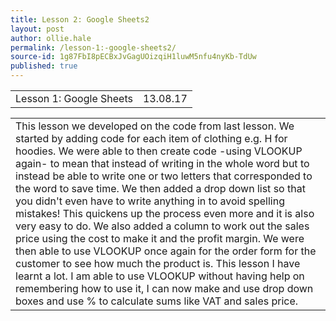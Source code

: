 ```yaml
---
title: Lesson 2: Google Sheets2
layout: post
author: ollie.hale
permalink: /lesson-1:-google-sheets2/
source-id: 1g87FbI8pECBxJvGagUOizqiH1luwM5nfu4nyKb-TdUw
published: true
---
```

<table>
  <tr>
    <td>Lesson 1: Google Sheets</td>
    <td>13.08.17</td>
  </tr>
</table>


<table>
  <tr>
    <td>This lesson we developed on the code from last lesson. We started by adding code for each item of clothing e.g. H for hoodies. We were able to then create code -using VLOOKUP again- to mean that instead of writing in the whole word but to instead be able to write one or two letters that corresponded to the word to save time. We then added a drop down list so that you didn't even have to write anything in to avoid spelling mistakes! This quickens up the process even more and it is also very easy to do. We also added a column to work out the sales price using the cost to make it and the profit margin. We were then able to use VLOOKUP once again for the order form for the customer to see how much the product is. This lesson I have learnt a lot. I am able to use VLOOKUP without having help on remembering how to use it, I can now  make and use drop down boxes and use % to calculate sums like VAT and sales price.

</td>
  </tr>
</table>


